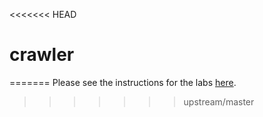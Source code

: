 <<<<<<< HEAD
# crawler
=======
Please see the instructions for the labs [here](http://news.cs.nyu.edu/~jinyang/fa16-ds/labs/).
>>>>>>> upstream/master
